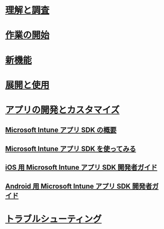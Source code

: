 # [理解と調査](/intune/understand-explore/introduction-to-microsoft-intune)
# [作業の開始](/intune/get-started/what-to-know-before-you-start-microsoft-intune)
# [新機能](/intune/whats-new/whats-new-in-microsoft-intune)
# [展開と使用](/intune/deploy-use/overview-of-device-and-app-lifecycles-in-microsoft-intune)
# [アプリの開発とカスタマイズ](intune-app-sdk.md)
## [Microsoft Intune アプリ SDK の概要](intune-app-sdk.md)
## [Microsoft Intune アプリ SDK を使ってみる](intune-app-sdk-get-started.md)
## [iOS 用 Microsoft Intune アプリ SDK 開発者ガイド](intune-app-sdk-ios.md)
## [Android 用 Microsoft Intune アプリ SDK 開発者ガイド](intune-app-sdk-android.md)
# [トラブルシューティング](/intune/troubleshoot/how-to-get-support-for-microsoft-intune)


<!--HONumber=Sep16_HO5-->


